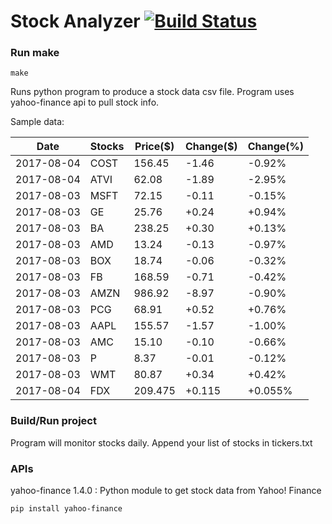 # Stock Analyzer [![Build Status](https://travis-ci.org/ogoyal/StockAnalyzer.svg?branch=master)](https://travis-ci.org/ogoyal/StockAnalyzer)

### Run make
```
make
```

Runs python program to produce a stock data csv file. Program uses yahoo-finance api to pull stock info.

Sample data:

| Date| Stocks| Price($)| Change($)| Change(%) | 
| --- | --- | --- | --- | ---  | 
| 2017-08-04| COST| 156.45| -1.46| -0.92% | 
| 2017-08-04| ATVI| 62.08| -1.89| -2.95% | 
| 2017-08-03| MSFT| 72.15| -0.11| -0.15% | 
| 2017-08-03| GE| 25.76| +0.24| +0.94% | 
| 2017-08-03| BA| 238.25| +0.30| +0.13% | 
| 2017-08-03| AMD| 13.24| -0.13| -0.97% | 
| 2017-08-03| BOX| 18.74| -0.06| -0.32% | 
| 2017-08-03| FB| 168.59| -0.71| -0.42% | 
| 2017-08-03| AMZN| 986.92| -8.97| -0.90% | 
| 2017-08-03| PCG| 68.91| +0.52| +0.76% | 
| 2017-08-03| AAPL| 155.57| -1.57| -1.00% | 
| 2017-08-03| AMC| 15.10| -0.10| -0.66% | 
| 2017-08-03| P| 8.37| -0.01| -0.12% | 
| 2017-08-03| WMT| 80.87| +0.34| +0.42% | 
| 2017-08-04| FDX| 209.475| +0.115| +0.055% | 

### Build/Run project

Program will monitor stocks daily. Append your list of stocks in tickers.txt

### APIs
yahoo-finance 1.4.0 : Python module to get stock data from Yahoo! Finance

```
pip install yahoo-finance
```


